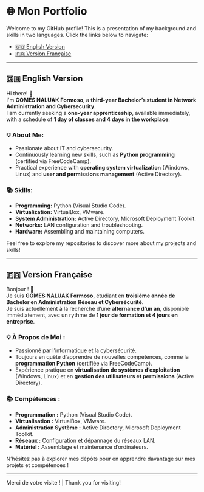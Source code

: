 # 🌐 Mon Portfolio

Welcome to my GitHub profile! This is a presentation of my background and skills in two languages. Click the links below to navigate:

- [🇬🇧 English Version](#english-version)
- [🇫🇷 Version Française](#version-française)

---

## 🇬🇧 English Version

Hi there! 👋  
I'm **GOMES NALUAK Formoso**, a **third-year Bachelor’s student in Network Administration and Cybersecurity**.  
I am currently seeking a **one-year apprenticeship**, available immediately, with a schedule of **1 day of classes and 4 days in the workplace**.

### 💡 About Me:
- Passionate about IT and cybersecurity.
- Continuously learning new skills, such as **Python programming** (certified via FreeCodeCamp).
- Practical experience with **operating system virtualization** (Windows, Linux) and **user and permissions management** (Active Directory).

### 📚 Skills:
- **Programming:** Python (Visual Studio Code).
- **Virtualization:** VirtualBox, VMware.
- **System Administration:** Active Directory, Microsoft Deployment Toolkit.
- **Networks:** LAN configuration and troubleshooting.
- **Hardware:** Assembling and maintaining computers.

Feel free to explore my repositories to discover more about my projects and skills!

























---

## 🇫🇷 Version Française

Bonjour ! 👋  
Je suis **GOMES NALUAK Formoso**, étudiant en **troisième année de Bachelor en Administration Réseau et Cybersécurité**.  
Je suis actuellement à la recherche d’une **alternance d’un an**, disponible immédiatement, avec un rythme de **1 jour de formation et 4 jours en entreprise**.

### 💡 À Propos de Moi :
- Passionné par l’informatique et la cybersécurité.
- Toujours en quête d’apprendre de nouvelles compétences, comme la **programmation Python** (certifiée via FreeCodeCamp).
- Expérience pratique en **virtualisation de systèmes d’exploitation** (Windows, Linux) et en **gestion des utilisateurs et permissions** (Active Directory).

### 📚 Compétences :
- **Programmation :** Python (Visual Studio Code).
- **Virtualisation :** VirtualBox, VMware.
- **Administration Système :** Active Directory, Microsoft Deployment Toolkit.
- **Réseaux :** Configuration et dépannage du réseaux LAN.
- **Matériel :** Assemblage et maintenance d’ordinateurs.

N’hésitez pas à explorer mes dépôts pour en apprendre davantage sur mes projets et compétences !

---

Merci de votre visite ! | Thank you for visiting!
